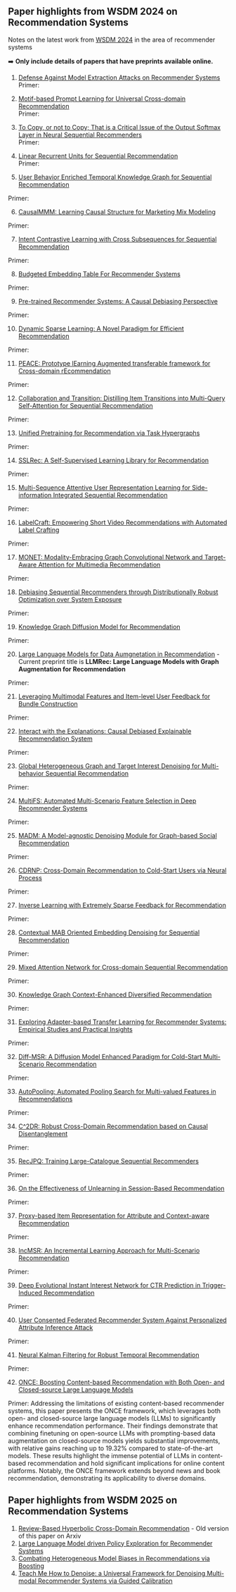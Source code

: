## Paper highlights from WSDM 2024 on Recommendation Systems
Notes on the latest work from [WSDM 2024](https://www.wsdm-conference.org/2024) in the area of recommender systems 

➡️ __Only include details of papers that have preprints available online.__

1. [Defense Against Model Extraction Attacks on Recommender Systems](https://arxiv.org/pdf/2310.16335.pdf)  
Primer:  

2. [Motif-based Prompt Learning for Universal Cross-domain Recommendation](https://arxiv.org/pdf/2310.13303.pdf)  
Primer:

3. [To Copy, or not to Copy; That is a Critical Issue of the Output Softmax Layer in Neural Sequential Recommenders](https://arxiv.org/pdf/2310.14079.pdf)  
Primer:

4. [Linear Recurrent Units for Sequential Recommendation](https://arxiv.org/pdf/2310.02367.pdf)  
Primer:

5. [User Behavior Enriched Temporal Knowledge Graph for Sequential Recommendation]([https://holdenhu.github.io/publications/](https://www.comp.nus.edu.sg/~kanmy/papers/TKGSRec__WSDM__CameraReady_17_Dec__8_2_pages_.pdf))
  
Primer:

6. [CausalMMM: Learning Causal Structure for Marketing Mix Modeling]()

Primer:

7. [Intent Contrastive Learning with Cross Subsequences for Sequential Recommendation](https://arxiv.org/pdf/2310.14318)

Primer:

8. [Budgeted Embedding Table For Recommender Systems](https://arxiv.org/pdf/2310.14884)

Primer:


9. [Pre-trained Recommender Systems: A Causal Debiasing Perspective](https://arxiv.org/pdf/2310.19251)

Primer:


10. [Dynamic Sparse Learning: A Novel Paradigm for Efficient Recommendation](https://arxiv.org/pdf/2402.02855)

Primer:

    
11. [PEACE: Prototype lEarning Augmented transferable framework for Cross-domain rEcommendation](https://arxiv.org/pdf/2312.01916.pdf)

Primer:


12. [Collaboration and Transition: Distilling Item Transitions into Multi-Query Self-Attention for Sequential Recommendation](https://arxiv.org/pdf/2311.01056)

Primer:


13. [Unified Pretraining for Recommendation via Task Hypergraphs](https://arxiv.org/pdf/2310.13286)

Primer:


14. [SSLRec: A Self-Supervised Learning Library for Recommendation](https://arxiv.org/pdf/2308.05697)

Primer:


15. [Multi-Sequence Attentive User Representation Learning for Side-information Integrated Sequential Recommendation]()

Primer:


16. [LabelCraft: Empowering Short Video Recommendations with Automated Label Crafting](https://arxiv.org/pdf/2312.10947)

Primer:


17. [MONET: Modality-Embracing Graph Convolutional Network and Target-Aware Attention for Multimedia Recommendation](https://arxiv.org/pdf/2312.09511)

Primer:


18. [Debiasing Sequential Recommenders through Distributionally Robust Optimization over System Exposure](https://arxiv.org/pdf/2312.07036)

Primer:

19. [Knowledge Graph Diffusion Model for Recommendation](https://github.com/HKUDS/DiffKG)

Primer:

20. [Large Language Models for Data Aumgnetation in Recommendation](https://arxiv.org/pdf/2311.00423.pdf) - Current preprint title is __LLMRec: Large Language Models with Graph Augmentation for Recommendation__

Primer:


21. [Leveraging Multimodal Features and Item-level User Feedback for Bundle Construction](https://arxiv.org/pdf/2310.18770)

Primer:


22. [Interact with the Explanations: Causal Debiased Explainable Recommendation System](https://shuaili8.github.io/publications.html)

Primer:

23. [Global Heterogeneous Graph and Target Interest Denoising for Multi-behavior Sequential Recommendation]()

Primer:

24. [MultiFS: Automated Multi-Scenario Feature Selection in Deep Recommender Systems](https://dgliu.github.io)

Primer:

25. [MADM: A Model-agnostic Denoising Module for Graph-based Social Recommendation]()

Primer:

26. [CDRNP: Cross-Domain Recommendation to Cold-Start Users via Neural Process](https://arxiv.org/pdf/2401.12732)

Primer:

27. [Inverse Learning with Extremely Sparse Feedback for Recommendation](https://arxiv.org/pdf/2311.08302)

Primer:

28. [Contextual MAB Oriented Embedding Denoising for Sequential Recommendation](https://www.lichenliang.net)

Primer:

29. [Mixed Attention Network for Cross-domain Sequential Recommendation](https://arxiv.org/pdf/2311.08272)

Primer:

30. [Knowledge Graph Context-Enhanced Diversified Recommendation](https://arxiv.org/pdf/2310.13253)

Primer:

31. [Exploring Adapter-based Transfer Learning for Recommender Systems: Empirical Studies and Practical Insights](https://arxiv.org/pdf/2305.15036)

Primer:

32. [Diff-MSR: A Diffusion Model Enhanced Paradigm for Cold-Start Multi-Scenario Recommendation](https://wyhwhy.github.io)

Primer:

33. [AutoPooling: Automated Pooling Search for Multi-valued Features in Recommendations]()

Primer:

34. [C^2DR: Robust Cross-Domain Recommendation based on Causal Disentanglement]()

Primer:

35. [RecJPQ: Training Large-Catalogue Sequential Recommenders](https://arxiv.org/pdf/2312.06165)

Primer:


36. [On the Effectiveness of Unlearning in Session-Based Recommendation](https://arxiv.org/pdf/2312.14447.pdf)

Primer:

37. [Proxy-based Item Representation for Attribute and Context-aware Recommendation](https://arxiv.org/pdf/2312.06145)

Primer:

38. [IncMSR: An Incremental Learning Approach for Multi-Scenario Recommendation]()

Primer:

39. [Deep Evolutional Instant Interest Network for CTR Prediction in Trigger-Induced Recommendation](https://arxiv.org/abs/2401.07769)

Primer:


40. [User Consented Federated Recommender System Against Personalized Attribute Inference Attack](https://arxiv.org/pdf/2312.16203)

Primer:

41. [Neural Kalman Filtering for Robust Temporal Recommendation]()

Primer:

42. [ONCE: Boosting Content-based Recommendation with Both Open- and Closed-source Large Language Models](https://arxiv.org/abs/2305.06566)

Primer: Addressing the limitations of existing content-based recommender systems, this paper presents the ONCE framework, which leverages both open- and closed-source large language models (LLMs) to significantly enhance recommendation performance. Their findings demonstrate that combining finetuning on open-source LLMs with prompting-based data augmentation on closed-source models yields substantial improvements, with relative gains reaching up to 19.32% compared to state-of-the-art models. These results highlight the immense potential of LLMs in content-based recommendation and hold significant implications for online content platforms. Notably, the ONCE framework extends beyond news and book recommendation, demonstrating its applicability to diverse domains.

## Paper highlights from WSDM 2025 on Recommendation Systems

1. [Review-Based Hyperbolic Cross-Domain Recommendation](https://arxiv.org/pdf/2403.20298) - Old version of this paper on Arxiv
2. [Large Language Model driven Policy Exploration for Recommender Systems](https://eprints.gla.ac.uk/340195/)
3. [Combating Heterogeneous Model Biases in Recommendations via Boosting]()
4. [Teach Me How to Denoise: a Universal Framework for Denoising Multi-modal Recommender Systems via Guided Calibration]()



